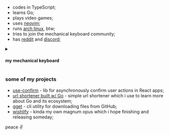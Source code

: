 - codes in TypeScript;
- learns Go;
- plays video games;
- uses [neovim](https://github.com/neovim/neovim);
- runs [arch linux](https://archlinux.org/), btw;
- tries to join the mechanical keyboard community;
- has [reddit](https://www.reddit.com/user/daniil-tsivinsky) and [discord](https://discordapp.com/users/tsivinsky);

<details>
  <summary><h4>my mechanical keyboard</h4></summary>
  
  Keychron K6 with hotswap. currently using Gateron pro milk yellow with PBT keycaps; all came from Aliexpress :)
  
  <img src="./keyboard.jpg" alt="keyboard should be here" />
</details>

### some of my projects

- [use-confirm](https://github.com/tsivinsky/use-confirm) - lib for asynchronously confirm user actions in React apps;
- [url shortener built w/ Go](https://github.com/tsivinsky/url-shortener) - simple url shortener which i use to learn more about Go and its ecosystem;
- [gget](https://github.com/tsivinsky/gget) - cli utility for downloading files from GitHub;
- [wishlify](https://github.com/tsivinsky/wishlify) - kinda my own magnum opus which i hope finishing and releasing someday;

peace ✌️
